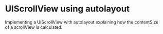 # UIScrollView using autolayout
Implementing a UIScrollView with autolayout explaining how the contentSize of a scrollView is calculated.
